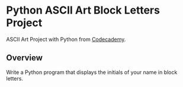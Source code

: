 # Python ASCII Art Block Letters Project

ASCII Art Project with Python from [Codecademy](https://www.codecademy.com).

## Overview

Write a Python program that displays the initials of your name in block letters.

